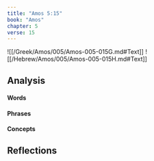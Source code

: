 ```yaml
---
title: "Amos 5:15"
book: "Amos"
chapter: 5
verse: 15
---
```

![[/Greek/Amos/005/Amos-005-015G.md#Text]]
![[/Hebrew/Amos/005/Amos-005-015H.md#Text]]

## Analysis

#### Words

#### Phrases

#### Concepts

## Reflections
